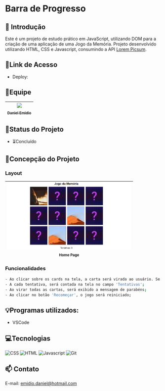 # Barra de Progresso

## 📖 Introdução 

Este é um projeto de estudo prático em JavaScript, utilizando DOM para a criação de uma aplicação de uma Jogo da Memória. Projeto desenvolvido utilizando HTML, CSS e Javascript, consumindo a API [Lorem Picsum](https://picsum.photos/).

## 🔗Link de Acesso
- Deploy: 

## 👥Equipe
| [<img src="https://avatars.githubusercontent.com/u/111311678?v=4" width=115><br><sub>Daniel Emidio</sub>](https://github.com/DanielEmidio1988) |
| :---: |

## 🧭Status do Projeto
- ⏳Concluído

## 📄Concepção do Projeto

### Layout

| <img src="./assets/layout-jogo-memoria.png" width=400><br><sub>Home Page</sub> | 
| :---: |

### Funcionalidades
```bash
- Ao clicar sobre os cards na tela, a carta será virada ao usuário. Se as cartas forem iguais, permanecerão viradas, do contrário, retornam ao estado original;
- A cada tentativa, será contada na tela no campo 'Tentativas';
- Ao virar todas as cartas, será exibido a mensagem de parabéns;
- Ao clicar no botão 'Recomeçar', o jogo será reiniciado;
```

## 💡Programas utilizados:
- VSCode

## 💻Tecnologias 

![CSS](https://img.shields.io/badge/CSS3-1572B6?style=for-the-badge&logo=css3&logoColor=white)
![HTML](https://img.shields.io/badge/HTML5-E34F26?style=for-the-badge&logo=html5&logoColor=white)
![Javascript](https://img.shields.io/badge/JavaScript-323330?style=for-the-badge&logo=javascript&logoColor=F7DF1E)
![Git](https://img.shields.io/badge/GIT-E44C30?style=for-the-badge&logo=git&logoColor=white)

## 📫 Contato

E-mail: emidio.daniel@hotmail.com